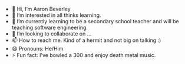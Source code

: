 - 👋 Hi, I’m Aaron Beverley
- 👀 I’m interested in all thinks learning.
- 🌱 I’m currently learning to be a secondary school teacher and will be teaching software engineering.
- 💞️ I’m looking to collaborate on ...
- 📫 How to reach me. Kind of a hermit and not big on talking :)
- 😄 Pronouns: He/Him
- ⚡ Fun fact: I've bowled a 300 and enjoy death metal music.

<!---
aaron-beverley-mq/aaron-beverley-mq is a ✨ special ✨ repository because its `README.md` (this file) appears on your GitHub profile.
You can click the Preview link to take a look at your changes.
--->
